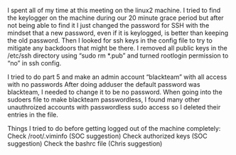 I spent all of my time at this meeting on the linux2 machine. I tried to find the keylogger on the machine during our 20 minute grace period but after not being able to find it I just changed the password for SSH with the mindset that a new password, even if it is keylogged, is better than keeping the old password. Then I looked for ssh keys in the config file to try to mitigate any backdoors that might be there. I removed all public keys in the /etc/ssh directory using “sudo rm *.pub” and  turned rootlogin permission to “no” in ssh config.

I tried to do part 5 and make an admin account “blackteam” with all access with no passwords
After doing adduser the default password was blackteam, I needed to change it  to be no password. When going into the sudoers file to make blackteam passwordless, I found many other unauthroized accounts with passwordless sudo access so I deleted their entries in the file.

Things I tried to do before getting logged out of the machine completely:
Check /root/.viminfo (SOC suggestion)
Check authorized keys (SOC suggestion)
Check the bashrc file (Chris suggestion)

